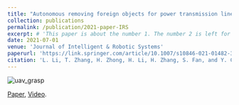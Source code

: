 ```yaml
---
title: "Autonomous removing foreign objects for power transmission line by using a vision-guided unmanned aerial manipulator"
collection: publications
permalink: /publication/2021-paper-IRS
excerpt: # 'This paper is about the number 1. The number 2 is left for future work.'
date: 2021-07-01
venue: 'Journal of Intelligent & Robotic Systems'
paperurl: 'https://link.springer.com/article/10.1007/s10846-021-01482-3'
citation: 'L. Li, T. Zhang, H. Zhong, H. Li, H. Zhang, S. Fan, and Y. Cao, "Autonomous removing foreign objects for power transmission line by using a vision-guided unmanned aerial manipulator," Journal of Intelligent & Robotic Systems 103 (2021): 1-14.'
---
```


![uav_grasp](..\images\publication\uav_grasp.gif)

[Paper](https://link.springer.com/article/10.1007/s10846-021-01482-3), [Video](https://www.bilibili.com/video/BV1f64y1k7WD/).
